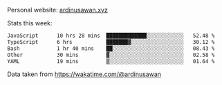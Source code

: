 Personal website: [ardinusawan.xyz](https://ardinusawan.xyz)

Stats this week:
<!--START_SECTION:waka-->

```txt
JavaScript      10 hrs 28 mins  █████████████░░░░░░░░░░░░   52.48 %
TypeScript      6 hrs           ███████▓░░░░░░░░░░░░░░░░░   30.12 %
Bash            1 hr 40 mins    ██░░░░░░░░░░░░░░░░░░░░░░░   08.43 %
Other           30 mins         ▓░░░░░░░░░░░░░░░░░░░░░░░░   02.58 %
YAML            19 mins         ▒░░░░░░░░░░░░░░░░░░░░░░░░   01.64 %
```

<!--END_SECTION:waka-->
Data taken from https://wakatime.com/@ardinusawan
